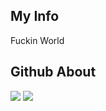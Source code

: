 ## My Info
Fuckin World

## Github About
<picture>
  <source
    srcset="https://github-readme-stats.vercel.app/api?username=dada994a&show_icons=true&theme=white"
    media="(prefers-color-scheme: white)"
  />
  <source
    srcset="https://github-readme-stats.vercel.app/api?username=dada994a&show_icons=true"
    media="(prefers-color-scheme: light), (prefers-color-scheme: no-preference)"
  />
  <img src="https://github-readme-stats.vercel.app/api?username=dada994a&show_icons=true" />
</picture>
<picture>
  <img src="https://github-readme-stats.vercel.app/api/top-langs/?username=dada994a&layout=compact&theme=white" />
</picture>
